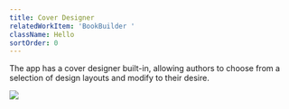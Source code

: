 ```yaml
---
title: Cover Designer
relatedWorkItem: 'BookBuilder '
className: Hello
sortOrder: 0
---
```


The app has a cover designer built-in, allowing authors to choose from a selection of design layouts and modify to their desire.

![](/img/bookbuilder__cover--sample.png)
